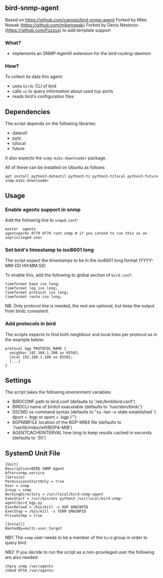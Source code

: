 ## bird-snmp-agent

Based on https://github.com/carosio/bird-snmp-agent
Forked by Mike Nowak (https://github.com/mikenowak)
Forked by Denis Nestorov (https://github.com/Fuzzus) to add template support

### What?

* implements an SNMP-AgentX extension for the bird-routing-daemon

### How?

To collect its data this agent:

* uses `birdc` CLI of bird
* calls `ss` to query information about used tcp-ports
* reads bird's configuration files

## Dependencies

The script depends on the following libraries:
* dateutil
* pytz
* tzlocal
* future

It also expects the `snmp-mibs-downloader` package.

All of these can be installed on Ubuntu as follows:

`apt install python3-dateutil python3-tz python3-tzlocal python3-future snmp-mibs-downloader`

## Usage

### Enable agentx support in snmp

Add the following line to `snmpd.conf`:

```
master	agentx
agentxperms 0770 0770 root snmp # if you intend to run this as an unprivileged user
```

### Set bird's timestamp to iso8601 long

The script expect the timestamps to be in the iso8601 long format (YYYY-MM-DD HH:MM:SS)

To enable this, add the following to global section of `bird.conf`:

```
timeformat base iso long;
timeformat log iso long;
timeformat protocol iso long;
timeformat route iso long;
```

NB: Only protocol line is needed, the rest are optional, but keep the output from birdc consistent.

### Add protocols in bird

The scripts expects to find both neighbour and local lines per protocol as in the example below:

```
protocol bgp PROTOCOL_NAME {
  neighbor 192.168.1.200 as 65502;
  local 192.168.1.100 as 65501;
  [...]
}
```

## Settings

The script takes the following environment variables:

* BIRDCONF           path to bird.conf (defaults to '/etc/bird/bird.conf')
* BIRDCLI            name of birdcli exacutable (defaults to '/usr/sbin/birdc')
* SSCMD              ss command syntax (defaults to "ss -tan -o state established '( dport = :bgp or sport = :bgp )'")
* BGPMIBFILE         location of the BGP-MIB4 file (defaults to '/var/lib/mibs/ietf/BGP4-MIB')
* AGENTCACHEINTERVAL how long to keep results cached in seconds (defaults to '30')


## SystemD Unit File

```
[Unit]
Description=BIRD SNMP Agent
After=snmp.service
[Service]
PermissionsStartOnly = true
User = snmp
Group = snmp
WorkingDirectory = /usr/local/bird-snmp-agent
ExecStart = /usr/bin/env python3 /usr/local/bird-snmp-agent/bird_bgp.py
ExecReload = /bin/kill -s HUP $MAINPID
ExecStop = /bin/kill -s TERM $MAINPID
PrivateTmp = true

[Install]
WantedBy=multi-user.target
```

NB1: The `snmp` user needs to be a member of the `bird` group in order to query bird.

NB2: If you decide to run the script as a non-provileged user the following are also needed:

```
chgrp snmp /var/agentx
chmod 0750 /var/agentx
```

